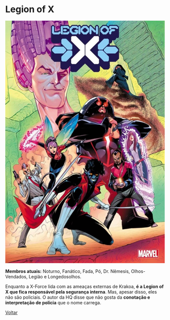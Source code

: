 # Legion of X

![Legion of X](/Images/todas-equipes-marvel-250422-3-675x1024.jpg "Legion")


**Membros atuais:**  Noturno, Fanático, Fada, Pó, Dr. Nêmesis, Olhos-Vendados, Legião e Longedosolhos.

Enquanto a X-Force lida com as ameaças externas de Krakoa,  **é a Legion of X que fica responsável pela segurança interna**. Mas, apesar disso, eles não são policiais. O autor da HQ disse que não gosta da  **conotação e interpretação de polícia**  que o nome carrega.

[Voltar](https://github.com/leonardovenan/git-readme/blob/master/Pages/legion.md)

